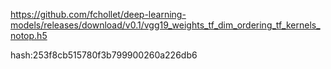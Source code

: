 https://github.com/fchollet/deep-learning-models/releases/download/v0.1/vgg19_weights_tf_dim_ordering_tf_kernels_notop.h5

hash:253f8cb515780f3b799900260a226db6
